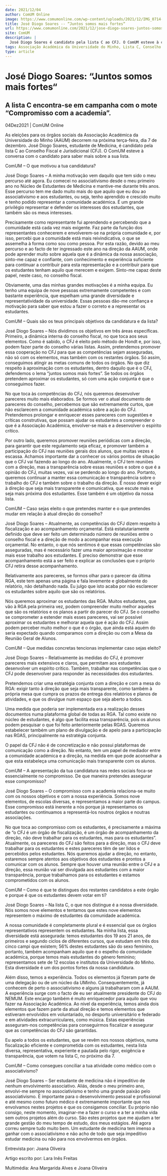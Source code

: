 ```yaml
---
date: 2021/12/04
author: ComUM Online
image: https://www.comumonline.com/wp-content/uploads/2021/12/IMG_0714-1500x1000.jpg
title: José Diogo Soares -- “Juntos somos mais fortes“
url: https://www.comumonline.com/2021/12/jose-diogo-soares-juntos-somos-mais-fortes/
site: ComUM
description: |
  José Diogo Soares é candidato pela lista C ao CFJ. O ComUM esteve à conversa com o candidato para saber mais sobre a sua lista.
tags: Associação Académica da Universidade do Minho, Lista C, Conselho Fiscal e Jurisdicional, José Diogo Soares, eleições AAUM 2021
type: article
---
```



# José Diogo Soares: “Juntos somos mais fortes“

## A lista C encontra-se em campanha com o mote “Compromisso com a academia”.

04Dez2021 | ComUM Online

As eleições para os órgãos sociais da Associação Académica da Universidade do Minho (AAUM) decorrem na próxima terça-feira, dia 7 de dezembro. José Diogo Soares, estudante de Medicina, é candidato pela lista C ao Conselho Fiscal e Jurisdicional (CFJ). O ComUM esteve à conversa com o candidato para saber mais sobre a sua lista.



ComUM – O que motivou a tua candidatura?

José Diogo Soares – A minha motivação vem daquilo que tem sido o meu percurso até agora. Eu comecei no associativismo desde o meu primeiro ano no Núcleo de Estudantes de Medicina e mantive-me durante três anos. Esse percurso tem me dado muito mais do que aquilo que eu dou ao associativismo e aos estudantes, ou seja, tenho aprendido e crescido muito e tenho podido representar a comunidade académica. É um grande privilégio representar e defender os interesses dos estudantes, que também são os meus interesses.

Precisamente como representante fui aprendendo e percebendo que a comunidade está cada vez mais exigente. Faz parte da função dos representantes conhecerem e envolverem-se na própria comunidade e, por isso, percebi que a comunidade está mais reivindicativa, o que se assemelha à forma como sou como pessoa. Por esta razão, devido ao meu percurso e ao facto de ter ingressado este ano na direção da AAUM, onde pode aprender muito sobre aquela que é a dinâmica da nossa associação, sinto-me capaz e confiante, com conhecimento e experiência suficiente para continuar a contribuir para esta representação e a contribuir para que os estudantes tenham aquilo que merecem e exigem. Sinto-me capaz deste papel, neste caso, no conselho fiscal.

Obviamente, uma das minhas grandes motivações é a minha equipa. Eu tenho uma equipa de nove pessoas extremamente competentes e com bastante experiência, que espelham uma grande diversidade e representatividade da universidade. Essas pessoas dão-me confiança e motivação para saber que estou a fazer o correto e a representar os estudantes.

ComUM –  Quais são os teus principais objetivos da candidatura e da lista?

José Diogo Soares – Nós dividimos os objetivos em três áreas específicas. Primeiro, a dinâmica interna do conselho fiscal, no que toca aos seus elementos. Como é sabido, o  CFJ é eleito pelo método de Hondt e, por isso, podem fazer parte do conselho várias listas. Assim, pretendemos promover essa cooperação no CFJ para que as competências sejam asseguradas, não só com os elementos, mas também com os restantes órgãos. Só assim, conseguimos atingir as metas comuns de todos os órgãos. No que diz respeito à aproximação com os estudantes, dentro daquilo que é o CFJ, defendemos o lema “juntos somos mais fortes”. Se todos os órgãos pretendem aproximar os estudantes, só com uma ação conjunta é que o conseguimos fazer.

No que toca às competências do CFJ, nós queremos desenvolver pareceres muito mais elaborados. Se formos ver o atual documento de pareceres do conselho, percebemos que são extremamente curtos, que não esclarecem a comunidade académica sobre a ação do CFJ. Pretendemos prolongar e enriquecer esses pareceres com sugestões e críticas construtivas, que possam ajudar os estudantes a compreender o que é a Associação Académica, envolver-se mais e a desenvolver o espírito crítico.

Por outro lado, queremos promover reuniões periódicas com a direção, para garantir que este regulamento seja eficaz, e promover também a participação do CFJ nas reuniões gerais dos alunos, que muitas vezes é escassa. Achamos importante dar a conhecer os vários pontos de situação que o CFJ vai fazendo ao longo do ano. Atualmente, o CFJ tem reuniões com a direção, mas a transparência sobre essas reuniões e sobre o que é a opinião do CFJ, muitas vezes, vai se perdendo ao longo do ano. Portanto, queremos continuar a manter essa comunicação e transparência sobre o trabalho do CFJ e também sobre o trabalho da direção. É nosso dever exigir à direção que seja mais transparente e comunicativa, que escute mais e seja mais próxima dos estudantes. Esse também é um objetivo da nossa lista.

ComUM –  Caso sejas eleito o que pretendes manter e o que pretendes mudar em relação à atual direção do conselho?

José Diogo Soares – Atualmente, as competências do CFJ dizem respeito à fiscalização e ao acompanhamento orçamental. Está estatutariamente definido que deve ser feito um determinado número de reuniões entre o conselho fiscal e a direção de modo a acompanhar essa execução orçamental. No entanto, o que nós sentimos é que essas competências são asseguradas, mas é necessário fazer uma maior aproximação e mostrar mais esse trabalho aos estudantes. É preciso demonstrar que esse acompanhamento está a ser feito e explicar as conclusões que o próprio CFJ retira desse acompanhamento.

Relativamente aos pareceres, se formos olhar para o parecer da última RGA, este tem apenas uma página e fala levemente e globalmente do relatório, não detalhando nada. Eu julgo que isto acaba por não esclarecer os estudantes sobre aquilo que são os relatórios.

Nós queremos aproximar os estudantes das RGA. Muitos estudantes, que vão à RGA pela primeira vez, podem compreender muito melhor aqueles que são os relatórios e os planos a partir do parecer do CFJ. Se o conselho se comprometer a estender mais esses pareceres, vai ser possível aproximar os estudantes e melhorar aquela que é ação do CFJ. Assim podem perceber muito melhor o que é o órgão, que ainda está aquém do seria expectado quando comparamos com a direção ou com a Mesa da Reunião Geral de Alunos.

ComUM –  Que medidas concretas tencionas implementar caso sejas eleito? 

José Diogo Soares – Relativamente às medidas do CFJ, é promover pareceres mais extensivos e claros, que permitam aos estudantes desenvolver um espírito crítico. Também, trabalhar nas competências que o CFJ pode desenvolver para responder às necessidades dos estudantes.

Pretendemos criar uma estratégia conjunta com a direção e com a mesa do RGA: exigir tanto à direção que seja mais transparente, como também à própria mesa que cumpra os prazos de entrega dos relatórios e planos de atividades, e que os divulgue num espaço que seja aberto a todos.

Uma medida que poderia ser implementada era a realização desses documentos numa plataforma global de todas as RGA. Tal como existe no núcleo de estudantes, é algo que facilita essa transparência, pois os alunos podem pesquisar o que foi feito anteriormente pelas RGAS. Queremos estabelecer também um plano de divulgação e de apelo para a participação nas RGAS, principalmente na estratégia conjunta.

O papel da CFJ não é de concretização e não possui plataformas de comunicação como a direção. No entanto, tem um papel de mediador entre a comunidade académica e a direção, na medida em que pode aconselhar a que esta estabeleça uma comunicação mais transparente com os alunos.

ComUM –  A apresentação da tua candidatura nas redes sociais foca-se essencialmente no compromisso. De que maneira pretendes assegurar esse compromisso?

José Diogo Soares – O compromisso com a academia relaciona-se muito com os nossos objetivos e com a nossa experiência. Somos nove elementos, de escolas diversas, e representamos a maior parte do campus. Esse compromisso está inerente a nós porque já representamos os estudantes ou continuamos a representá-los noutros órgãos e noutras associações.

No que toca ao compromisso com os estudantes, é precisamente a máxima de “o CFJ é um órgão de fiscalização, é um órgão de acompanhamento da direção, não deve trabalhar para os estudantes, mas para os estudantes”. Atualmente, os pareceres do CFJ são feitos para a direção, mas o CFJ deve trabalhar para os estudantes e estes pareceres têm de ser lidos e percebidos pelos estudantes. Nós queremos ajudar a direção, no entanto, estaremos sempre atentos aos objetivos dos estudantes e prontos a comunicar com os alunos. Sempre que houver uma reunião entre o CFJ e a direção, essa reunião vai ser divulgada aos estudantes com a maior transparência, porque trabalhamos para os estudantes e estamos comprometidos com os alunos.

ComUM –  Como é que te distingues dos restantes candidatos a este órgão e porque é que os estudantes devem votar em ti?

José Diogo Soares – Na lista C, o que nos distingue é a nossa diversidade. Nós somos nove elementos e tentamos que estes nove elementos representem o máximo de estudantes da comunidade académica.



A nossa comunidade é completamente plural e é essencial que os órgãos representativos representem os estudantes. Na minha lista, essa diversidade está assegurada: temos estudantes dos 19 aos 21 anos, de primeiros e segundo ciclos de diferentes cursos, que estudam em três dos cinco campi que existem; 56% destes estudantes são do sexo feminino, portanto, também acompanham aquilo que é o espelho da comunidade académica, porque temos mais estudantes do género feminino; representamos sete de 12 escolas e institutos da Universidade do Minho. Esta diversidade é um dos pontos fortes da nossa candidatura.

Além disso, temos a experiência. Todos os elementos já fizeram parte de uma delegação ou de um núcleo da UMinho. Consequentemente, já conhecem de perto o associativismo e alguns já trabalharam com a AAUM. A experiência surge com o facto de eu ser atualmente presidente do CFJ do NEMUM. Este encargo também é muito enriquecedor para aquilo que vou fazer na Associação Académica. Ao nível da experiência, temos ainda dois elementos que fazem parte da atual direção e temos elementos que estiveram envolvidos em voluntariado, no desporto universitário e federado e em atividades extracurriculares, como música. Estas experiências asseguram-nos competências para conseguirmos fiscalizar e assegurar que as competências do CFJ são garantidas.



Eu apelo a todos os estudantes, que se revêm nos nossos objetivos, numa fiscalização eficiente e comprometida com os estudantes, nesta lista diversa, representativa, experiente e pautada pelo rigor, exigência e transparência, que votem na lista C, no próximo dia 7.

ComUM –  Como consegues conciliar a tua atividade como médico com o associativismo?

José Diogo Soares – Ser estudante de medicina não é impeditivo de nenhum envolvimento associativo. Aliás, desde o meu primeiro ano, envolvi-me sempre no associativismo e tenho uma grande paixão pelo associativismo. É importante para o desenvolvimento pessoal e profissional e até mesmo como futuro médico é extremamente importante que nos envolvamos nestes projetos e que os consigamos conciliar. Eu próprio não consigo, neste momento, imaginar-me a fazer o curso e a ter a minha vida sem outros projetos além do curso. São estes projetos que me ajudam a ter grande gestão do meu tempo de estudo, dos meus estágios. Até agora correu sempre tudo muito bem. Um estudante de medicina tem imenso a ganhar com o associativismo e não acho de todo que seja impeditivo estudar medicina ou não para nos envolvermos em órgãos.

Entrevista por: Joana Oliveira

Artigo escrito por: Lara Inês Freitas

Multimédia: Ana Margarida Alves e Joana Oliveira
